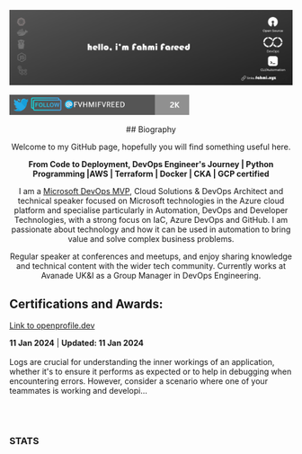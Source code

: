 <p align="center"><img alt="a black background with white text Hello, I am Fahmi Fareed" src="./assets/fahmi-fareed.png"></p>

<p align="left"> <a href="https://twitter.com/intent/follow?screen_name=Fahmi_Fareed" target="blank"><img src="./assets/fahmi-twitter-32k.png" height="36" alt="fvhmifvreed"/></a></p>

<div align="center">
## Biography

Welcome to my GitHub page, hopefully you will find something useful here.  

**From Code to Deployment, DevOps Engineer's Journey | Python Programming |AWS | Terraform | Docker | CKA | GCP certified**

I am a [Microsoft DevOps MVP](https://mvp.microsoft.com/en-us/PublicProfile/5004771?fullName=Marcel%20Lupo), Cloud Solutions & DevOps Architect and technical speaker focused on Microsoft technologies in the Azure cloud platform and specialise particularly in Automation, DevOps and Developer Technologies, with a strong focus on IaC, Azure DevOps and GitHub.
I am passionate about technology and how it can be used in automation to bring value and solve complex business problems.

Regular speaker at conferences and meetups, and enjoy sharing knowledge and technical content with the wider tech community. Currently works at Avanade UK&I as a Group Manager in DevOps Engineering.
</div>

## Certifications and Awards:
[Link to openprofile.dev](https://openprofile.dev/profile/fahmifarid)


<div><strong>11 Jan 2024</strong> | <strong>Updated: 11 Jan 2024</strong></div>
<br/> Logs are crucial for understanding the inner workings of an application, whether it's to ensure it performs as expected or to help in debugging when encountering errors.
However, consider a scenario where one of your teammates is working and developi... </p> <br/> <br/>
<!-- HASHNODE_BLOG:END -->

### STATS
<!--START_SECTION:waka-->
<!--END_SECTION:waka-->

